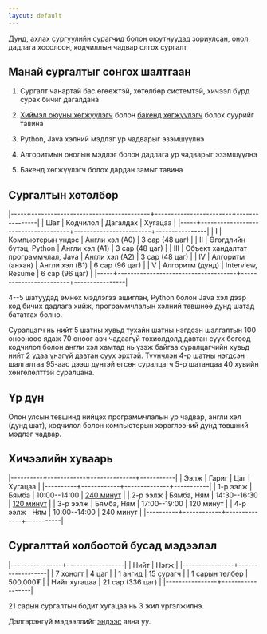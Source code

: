 ```yaml
---
layout: default
---
```


Дунд, ахлах сургуулийн сурагчид болон оюутнуудад зориулсан, онол, дадлага хосолсон, кодчиллын чадвар олгох сургалт

## Манай сургалтыг сонгох шалтгаан

1. Сургалт чанартай бас өгөөжтэй, хөтөлбөр системтэй, хичээл бүрд сурах бичиг дагалдана
   
1. [Хиймэл оюуны хөгжүүлэгч](/faq#ai) болон [бакенд хөгжүүлэгч](/backend) болох суурийг тавина

1. Python, Java хэлний мэдлэг ур чадварыг эзэмшүүлнэ

1. Алгоритмын онолын мэдлэг болон дадлага ур чадварыг эзэмшүүлнэ

1. Бакенд хөгжүүлэгч болох дардан замыг тавина

## Сургалтын хөтөлбөр

|-----+-------------------------------------+------------------------+----------------|
| Шат | Кодчилол                            | Дагалдах               | Хугацаа        |
|-----+-------------------------------------+------------------------+----------------|
| I   | Компьютерын үндэс                   | Англи хэл (A0)         | 3 сар (48 цаг) |
| II  | Өгөгдлийн бүтэц, Python             | Англи хэл (A1)         | 3 сар (48 цаг) |
| III | Объект хандалтат программчлал, Java | Англи хэл (A2)         | 3 сар (48 цаг) |
| IV  | Алгоритм (анхан)                    | Англи хэл (B1)         | 6 сар (96 цаг) |
| V   | Алгоритм (дунд)                     | Interview, Resume      | 6 сар (96 цаг) |
|-----+-------------------------------------+------------------------+----------------|

4--5 шатуудад өмнөх мэдлэгээ ашиглан, Python болон Java хэл дээр код бичих дадлага хийж, программчлалын хэлний төвшнөө дунд шатад бататгах болно.

Суралцагч нь нийт 5 шатны хувьд тухайн шатны нэгдсэн шалгалтын 100 онооноос ядаж 70 оноог авч чадаагүй тохиолдолд давтан суух бөгөөд кодчилол болон англи хэл хамтад нь үзэж байгаа суралцагчийн хувьд нийт 2 удаа үнэгүй давтан суух эрхтэй. Түүнчлэн 4-р шатны нэгдсэн шалгалтаа 95-аас дээш дүнтэй өгсөн суралцагч 5-р шатандаа 40 хувийн хөнгөлөлттэй суралцана.

## Үр дүн

Олон улсын төвшинд нийцэх программчлалын ур чадвар, англи хэл (дунд шат), кодчилол болон компьютерын хэрэглээний дунд төвшний мэдлэг чадвар.

## Хичээлийн хуваарь

|----------+------------+--------------+-----------|
| Ээлж     | Гариг      |          Цаг | Хугацаа   |
|----------+------------+--------------+-----------|
| 1-р ээлж | Бямба      | 10:00--14:00 | [240 минут](/faq#240) |
| 2-р ээлж | Бямба, Ням | 14:30--16:30 | [120 минут](/faq#120) |
| 3-р ээлж | Бямба, Ням | 17:00--19:00 | 120 минут |
| 4-р ээлж | Ням        | 10:00--14:00 | 240 минут |
|----------+------------+--------------+-----------|

## Сургалттай холбоотой бусад мэдээлэл

|----------------+------------------|
| Нийт           | Нэгж             |
|----------------+------------------|
| 7 хоногт       | 4 цаг            |
| 1 ангид        | 15 сурагч        |
| 1 сарын төлбөр | 500,000₮         |
| Нийт хугацаа   | 21 сар (336 цаг) |
|----------------+------------------|

21 сарын сургалтын бодит хугацаа нь 3 жил үргэлжилнэ.

Дэлгэрэнгүй мэдээллийг [эндээс](./faq) авна уу.
